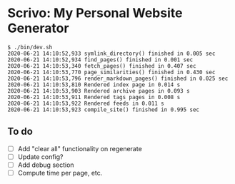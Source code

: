 # Scrivo: My Personal Website Generator

```
$ ./bin/dev.sh
2020-06-21 14:10:52,933 symlink_directory() finished in 0.005 sec
2020-06-21 14:10:52,934 find_pages() finished in 0.001 sec
2020-06-21 14:10:53,340 fetch_pages() finished in 0.407 sec
2020-06-21 14:10:53,770 page_similarities() finished in 0.430 sec
2020-06-21 14:10:53,796 render_markdown_pages() finished in 0.025 sec
2020-06-21 14:10:53,810 Rendered index page in 0.014 s
2020-06-21 14:10:53,903 Rendered archive pages in 0.093 s
2020-06-21 14:10:53,911 Rendered tags pages in 0.008 s
2020-06-21 14:10:53,922 Rendered feeds in 0.011 s
2020-06-21 14:10:53,923 compile_site() finished in 0.995 sec
```

## To do

- [ ] Add "clear all" functionality on regenerate
- [ ] Update config?
- [ ] Add debug section
- [ ] Compute time per page, etc.
